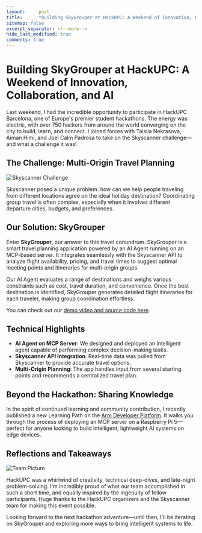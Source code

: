 ```yaml
---
layout:     post
title:      "Building SkyGrouper at HackUPC: A Weekend of Innovation, Collaboration, and AI"
sitemap: false
excerpt_separator: <!--more-->
hide_last_modified: true
comments: true
---
```


# Building SkyGrouper at HackUPC: A Weekend of Innovation, Collaboration, and AI

Last weekend, I had the incredible opportunity to participate in HackUPC Barcelona, one of Europe's premier student hackathons. The energy was electric, with over 750 hackers from around the world converging on the city to build, learn, and connect. I joined forces with Taisiia Nekrasova, Aiman Himi, and Joel Calm Padrosa to take on the Skyscanner challenge—and what a challenge it was!

<!--more-->

## The Challenge: Multi-Origin Travel Planning

![Skyscanner Challenge](../images/hackathon-barcelona1.png)

Skyscanner posed a unique problem: how can we help people traveling from different locations agree on the ideal holiday destination? Coordinating group travel is often complex, especially when it involves different departure cities, budgets, and preferences.

## Our Solution: SkyGrouper

Enter **SkyGrouper**, our answer to this travel conundrum. SkyGrouper is a smart travel planning application powered by an AI Agent running on an MCP-based server. It integrates seamlessly with the Skyscanner API to analyze flight availability, pricing, and travel times to suggest optimal meeting points and itineraries for multi-origin groups.

Our AI Agent evaluates a range of destinations and weighs various constraints such as cost, travel duration, and convenience. Once the best destination is identified, SkyGrouper generates detailed flight itineraries for each traveler, making group coordination effortless.

You can check out our [demo video and source code here](https://github.com/jc2409/SkyGrouper-Agent).

## Technical Highlights

* **AI Agent on MCP Server**: We designed and deployed an intelligent agent capable of performing complex decision-making tasks.
* **Skyscanner API Integration**: Real-time data was pulled from Skyscanner to provide accurate travel options.
* **Multi-Origin Planning**: The app handles input from several starting points and recommends a centralized travel plan.

## Beyond the Hackathon: Sharing Knowledge

In the spirit of continued learning and community contribution, I recently published a new Learning Path on the [Arm Developer Platform](https://learn.arm.com/learning-paths/cross-platform/mcp-ai-agent/). It walks you through the process of deploying an MCP server on a Raspberry Pi 5—perfect for anyone looking to build intelligent, lightweight AI systems on edge devices.

## Reflections and Takeaways

![Team Picture](../images/hackathon-barcelona2.png)

HackUPC was a whirlwind of creativity, technical deep-dives, and late-night problem-solving. I'm incredibly proud of what our team accomplished in such a short time, and equally inspired by the ingenuity of fellow participants. Huge thanks to the HackUPC organizers and the Skyscanner team for making this event possible.

Looking forward to the next hackathon adventure—until then, I'll be iterating on SkyGrouper and exploring more ways to bring intelligent systems to life.
